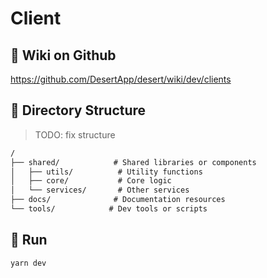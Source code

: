 # Client

## 📖 Wiki on Github

<https://github.com/DesertApp/desert/wiki/dev/clients>

## 📁 Directory Structure

> TODO: fix structure

```txt
/  
├── shared/            # Shared libraries or components  
│   ├── utils/          # Utility functions   
│   ├── core/           # Core logic  
│   └── services/       # Other services  
├── docs/              # Documentation resources  
└── tools/            # Dev tools or scripts  
```

## 🚀 Run

```bash
yarn dev
```
